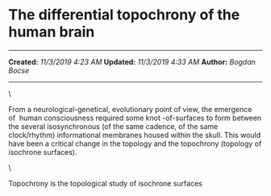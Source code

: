 The differential topochrony of the human brain
==============================================

  -------------- ---------------------
  **Created:**   *11/3/2019 4:23 AM*
  **Updated:**   *11/3/2019 4:33 AM*
  **Author:**    *Bogdan Bocse*
  -------------- ---------------------

\

From a neurological-genetical, evolutionary point of view, the emergence
of  human consciousness required some knot -of-surfaces to form between
the several isosynchronous (of the same cadence, of the same
clock/rhythm) informational membranes housed within the skull. This
would have been a critical change in the topology and the topochrony
(topology of isochrone surfaces).

\

Topochrony is the topological study of isochrone surfaces

 
